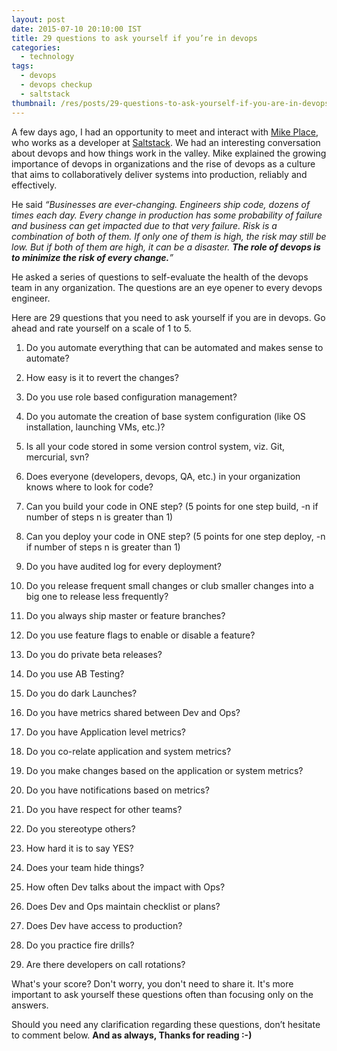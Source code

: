 ```yaml
---
layout: post
date: 2015-07-10 20:10:00 IST
title: 29 questions to ask yourself if you’re in devops
categories:
  - technology
tags:
  - devops
  - devops checkup
  - saltstack
thumbnail: /res/posts/29-questions-to-ask-yourself-if-you-are-in-devops/thumbnail.jpg
---
```


A few days ago, I had an opportunity to meet and interact with [Mike Place](https://github.com/cachedout), who works as a developer at [Saltstack](http://saltstack.com/). We had an interesting conversation about devops and how things work in the valley. Mike explained the growing importance of devops in organizations and the rise of devops as a culture that aims to collaboratively deliver systems into production, reliably and effectively.

He said *“Businesses are ever-changing. Engineers ship code, dozens of times each day. Every change in production has some probability of failure and business can get impacted due to that very failure. Risk is a combination of both of them. If only one of them is high, the risk may still be low. But if both of them are high, it can be a disaster. **The role of devops is to minimize the risk of every change.**”*

He asked a series of questions to self-evaluate the health of the devops team in any organization. The questions are an eye opener to every devops engineer.

Here are 29 questions that you need to ask yourself if you are in devops. Go ahead and rate yourself on a scale of 1 to 5.

1. Do you automate everything that can be automated and makes sense to automate?

2. How easy is it to revert the changes?

3. Do you use role based configuration management?

4. Do you automate the creation of base system configuration (like OS installation, launching VMs, etc.)?

5. Is all your code stored in some version control system, viz. Git, mercurial, svn?

6. Does everyone (developers, devops, QA, etc.) in your organization knows where to look for code?

7. Can you build your code in ONE step? (5 points for one step build, -n if number of steps n is greater than 1)

8. Can you deploy your code in ONE step? (5 points for one step deploy, -n if number of steps n is greater than 1)

9. Do you have audited log for every deployment?

10. Do you release frequent small changes or club smaller changes into a big one to release less frequently?

11. Do you always ship master or feature branches?

12. Do you use feature flags to enable or disable a feature?

13. Do you do private beta releases?

14. Do you use AB Testing?

15. Do you do dark Launches?

16. Do you have metrics shared between Dev and Ops?

17. Do you have Application level metrics?

18. Do you co-relate application and system metrics?

19. Do you make changes based on the application or system metrics?

20. Do you have notifications based on metrics?

21. Do you have respect for other teams?

22. Do you stereotype others?

23. How hard it is to say YES?

24. Does your team hide things?

25. How often Dev talks about the impact with Ops?

26. Does Dev and Ops maintain checklist or plans?

27. Does Dev have access to production?

28. Do you practice fire drills?

29. Are there developers on call rotations?

What's your score? Don't worry, you don't need to share it. It's more important to ask yourself these questions often than focusing only on the answers.

Should you need any clarification regarding these questions, don’t hesitate to comment below. **And as always, Thanks for reading :-)**
